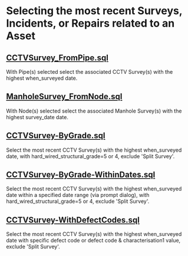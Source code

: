 # Selecting the most recent Surveys, Incidents, or Repairs related to an Asset
## [CCTVSurvey_FromPipe.sql](./CCTVSurvey_FromPipe.sql)
With Pipe(s) selected select the associated CCTV Survey(s) with the highest when_surveyed date.  

## [ManholeSurvey_FromNode.sql](./ManholeSurvey_FromNode.sql)
With Node(s) selected select the associated Manhole Survey(s) with the highest survey_date date. 

## [CCTVSurvey-ByGrade.sql](./CCTVSurvey-ByGrade.sql)
Select the most recent CCTV Survey(s) with the highest when_surveyed date, with hard_wired_structural_grade=5 or 4, exclude 'Split Survey'.  

## [CCTVSurvey-ByGrade-WithinDates.sql](./CCTVSurvey-ByGrade-WithinDates.sql)
Select the most recent CCTV Survey(s) with the highest when_surveyed date within a specified date range (via prompt dialog), with hard_wired_structural_grade=5 or 4, exclude 'Split Survey'.  

## [CCTVSurvey-WithDefectCodes.sql](./CCTVSurvey-WithDefectCodes.sql)
Select the most recent CCTV Survey(s) with the highest when_surveyed date with specific defect code or defect code & characterisation1 value, exclude 'Split Survey'.  
